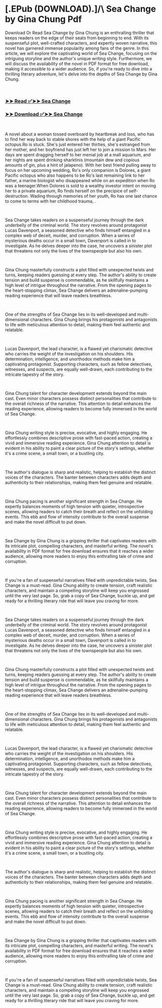# [.EPub (DOWNLOAD).]/\ Sea Change by Gina Chung Pdf

<p>Download Or Read Sea Change by Gina Chung is an enthralling thriller that keeps readers on the edge of their seats from beginning to end. With its suspenseful plot, well-crafted characters, and expertly woven narrative, this novel has garnered immense popularity among fans of the genre. In this article, we will explore the captivating world of Sea Change, focusing on the intriguing storyline and the author's unique writing style. Furthermore, we will discuss the availability of the novel in PDF format for free download, making it accessible to a wider audience. So, if you're ready to dive into a thrilling literary adventure, let's delve into the depths of Sea Change by Gina Chung.</p>
<p>&nbsp;</p>

### [➤➤ Read ✅➤➤ Sea Change](https://realpdfbooksdrive.blogspot.com/id/61387972)

### [➤➤ Download ✅➤➤ Sea Change](https://realpdfbooksdrive.blogspot.com/id/61387972)

<p>&nbsp;</p>
<p>A novel about a woman tossed overboard by heartbreak and loss, who has to find her way back to stable shores with the help of a giant Pacific octopus.Ro is stuck. She's just entered her thirties, she's estranged from her mother, and her boyfriend has just left her to join a mission to Mars. Her days are spent dragging herself to her menial job at a mall aquarium, and her nights are spent drinking sharktinis (mountain dew and copious amounts of gin, plus a hint of jalapeno). With her best friend pulling away to focus on her upcoming wedding, Ro's only companion is Dolores, a giant Pacific octopus who also happens to be Ro's last remaining link to her father, a marine biologist who disappeared while on an expedition when Ro was a teenager.When Dolores is sold to a wealthy investor intent on moving her to a private aquarium, Ro finds herself on the precipice of self-destruction. Wading through memories of her youth, Ro has one last chance to come to terms with her childhood trauma, .</p>
<p>&nbsp;</p>
<p>Sea Change takes readers on a suspenseful journey through the dark underbelly of the criminal world. The story revolves around protagonist Lucas Davenport, a seasoned detective who finds himself entangled in a complex web of deceit, murder, and corruption. When a series of mysterious deaths occur in a small town, Davenport is called in to investigate. As he delves deeper into the case, he uncovers a sinister plot that threatens not only the lives of the townspeople but also his own.</p>
<p>&nbsp;</p>
<p>Gina Chung masterfully constructs a plot filled with unexpected twists and turns, keeping readers guessing at every step. The author's ability to create tension and build suspense is commendable, as he skillfully maintains a high level of intrigue throughout the narrative. From the opening pages to the heart-stopping climax, Sea Change delivers an adrenaline-pumping reading experience that will leave readers breathless.</p>
<p>&nbsp;</p>
<p>One of the strengths of Sea Change lies in its well-developed and multi-dimensional characters. Gina Chung brings his protagonists and antagonists to life with meticulous attention to detail, making them feel authentic and relatable.</p>
<p>&nbsp;</p>
<p>Lucas Davenport, the lead character, is a flawed yet charismatic detective who carries the weight of the investigation on his shoulders. His determination, intelligence, and unorthodox methods make him a captivating protagonist. Supporting characters, such as fellow detectives, witnesses, and suspects, are equally well-drawn, each contributing to the intricate tapestry of the story.</p>
<p>&nbsp;</p>
<p>Gina Chung talent for character development extends beyond the main cast. Even minor characters possess distinct personalities that contribute to the overall richness of the narrative. This attention to detail enhances the reading experience, allowing readers to become fully immersed in the world of Sea Change.</p>
<p>&nbsp;</p>
<p>Gina Chung writing style is precise, evocative, and highly engaging. He effortlessly combines descriptive prose with fast-paced action, creating a vivid and immersive reading experience. Gina Chung attention to detail is evident in his ability to paint a clear picture of the story's settings, whether it's a crime scene, a small town, or a bustling city.</p>
<p>&nbsp;</p>
<p>The author's dialogue is sharp and realistic, helping to establish the distinct voices of the characters. The banter between characters adds depth and authenticity to their relationships, making them feel genuine and relatable.</p>
<p>&nbsp;</p>
<p>Gina Chung pacing is another significant strength in Sea Change. He expertly balances moments of high tension with quieter, introspective scenes, allowing readers to catch their breath and reflect on the unfolding events. This ebb and flow of intensity contribute to the overall suspense and make the novel difficult to put down.</p>
<p>&nbsp;</p>
<p>Sea Change by Gina Chung is a gripping thriller that captivates readers with its intricate plot, compelling characters, and masterful writing. The novel's availability in PDF format for free download ensures that it reaches a wider audience, allowing more readers to enjoy this enthralling tale of crime and corruption.</p>
<p>&nbsp;</p>
<p>If you're a fan of suspenseful narratives filled with unpredictable twists, Sea Change is a must-read. Gina Chung ability to create tension, craft realistic characters, and maintain a compelling storyline will keep you engrossed until the very last page. So, grab a copy of Sea Change, buckle up, and get ready for a thrilling literary ride that will leave you craving for more.</p>
<p>&nbsp;</p>
<p>Sea Change takes readers on a suspenseful journey through the dark underbelly of the criminal world. The story revolves around protagonist Lucas Davenport, a seasoned detective who finds himself entangled in a complex web of deceit, murder, and corruption. When a series of mysterious deaths occur in a small town, Davenport is called in to investigate. As he delves deeper into the case, he uncovers a sinister plot that threatens not only the lives of the townspeople but also his own.</p>
<p>&nbsp;</p>
<p>Gina Chung masterfully constructs a plot filled with unexpected twists and turns, keeping readers guessing at every step. The author's ability to create tension and build suspense is commendable, as he skillfully maintains a high level of intrigue throughout the narrative. From the opening pages to the heart-stopping climax, Sea Change delivers an adrenaline-pumping reading experience that will leave readers breathless.</p>
<p>&nbsp;</p>
<p>One of the strengths of Sea Change lies in its well-developed and multi-dimensional characters. Gina Chung brings his protagonists and antagonists to life with meticulous attention to detail, making them feel authentic and relatable.</p>
<p>&nbsp;</p>
<p>Lucas Davenport, the lead character, is a flawed yet charismatic detective who carries the weight of the investigation on his shoulders. His determination, intelligence, and unorthodox methods make him a captivating protagonist. Supporting characters, such as fellow detectives, witnesses, and suspects, are equally well-drawn, each contributing to the intricate tapestry of the story.</p>
<p>&nbsp;</p>
<p>Gina Chung talent for character development extends beyond the main cast. Even minor characters possess distinct personalities that contribute to the overall richness of the narrative. This attention to detail enhances the reading experience, allowing readers to become fully immersed in the world of Sea Change.</p>
<p>&nbsp;</p>
<p>Gina Chung writing style is precise, evocative, and highly engaging. He effortlessly combines descriptive prose with fast-paced action, creating a vivid and immersive reading experience. Gina Chung attention to detail is evident in his ability to paint a clear picture of the story's settings, whether it's a crime scene, a small town, or a bustling city.</p>
<p>&nbsp;</p>
<p>The author's dialogue is sharp and realistic, helping to establish the distinct voices of the characters. The banter between characters adds depth and authenticity to their relationships, making them feel genuine and relatable.</p>
<p>&nbsp;</p>
<p>Gina Chung pacing is another significant strength in Sea Change. He expertly balances moments of high tension with quieter, introspective scenes, allowing readers to catch their breath and reflect on the unfolding events. This ebb and flow of intensity contribute to the overall suspense and make the novel difficult to put down.</p>
<p>&nbsp;</p>
<p>Sea Change by Gina Chung is a gripping thriller that captivates readers with its intricate plot, compelling characters, and masterful writing. The novel's availability in PDF format for free download ensures that it reaches a wider audience, allowing more readers to enjoy this enthralling tale of crime and corruption.</p>
<p>&nbsp;</p>
<p>If you're a fan of suspenseful narratives filled with unpredictable twists, Sea Change is a must-read. Gina Chung ability to create tension, craft realistic characters, and maintain a compelling storyline will keep you engrossed until the very last page. So, grab a copy of Sea Change, buckle up, and get ready for a thrilling literary ride that will leave you craving for more.</p>
<p>&nbsp;</p>

